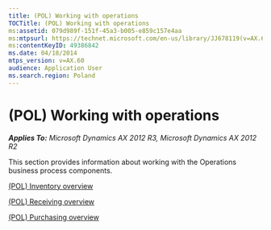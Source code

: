 ```yaml
---
title: (POL) Working with operations
TOCTitle: (POL) Working with operations
ms:assetid: 079d989f-151f-45a3-b005-e859c157e4aa
ms:mtpsurl: https://technet.microsoft.com/en-us/library/JJ678119(v=AX.60)
ms:contentKeyID: 49386842
ms.date: 04/18/2014
mtps_version: v=AX.60
audience: Application User
ms.search.region: Poland
---
```


# (POL) Working with operations 


_**Applies To:** Microsoft Dynamics AX 2012 R3, Microsoft Dynamics AX 2012 R2_

This section provides information about working with the Operations business process components.

[(POL) Inventory overview](pol-inventory-overview.md)

[(POL) Receiving overview](pol-receiving-overview.md)

[(POL) Purchasing overview](pol-purchasing-overview.md)

  



